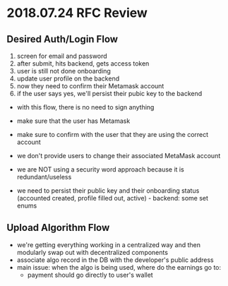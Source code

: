 #  2018.07.24 RFC Review

## Desired Auth/Login Flow

1. screen for email and password
1. after submit, hits backend, gets access token
1. user is still not done onboarding
1. update user profile on the backend
1. now they need to confirm their Metamask account
1. if the user says yes, we'll persist their pubic key to the backend

* with this flow, there is no need to sign anything
* make sure that the user has Metamask
* make sure to confirm with the user that they are using the correct account
* we don't provide users to change their associated MetaMask account

* we are NOT using a security word approach because it is redundant/useless

* we need to persist their public key and their onboarding status (accounted created, profile filled out, active) - backend: some set enums

## Upload Algorithm Flow

* we're getting everything working in a centralized way and then modularly swap out with decentralized components
* associate algo record in the DB with the developer's public address
* main issue: when the algo is being used, where do the earnings go to:
  * payment should go directly to user's wallet
 
